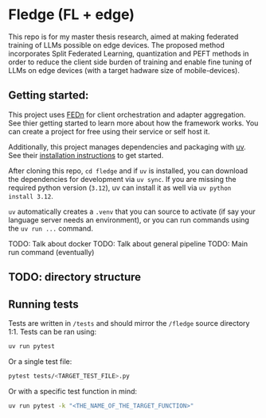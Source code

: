 # Fledge (FL + edge)

This repo is for my master thesis research, aimed at making federated training of LLMs possible on edge devices. The proposed method incorporates Split Federated Learning, quantization and PEFT methods in order to reduce the client side burden of training and enable fine tuning of LLMs on edge devices (with a target hadware size of mobile-devices).

## Getting started:
This project uses [FEDn](https://github.com/scaleoutsystems/fedn) for client orchestration and adapter aggregation. See thier getting started to learn more about how the framework works. You can create a project for free using their service or self host it.

Additionally, this project manages dependencies and packaging with [uv](https://docs.astral.sh/uv/). See their [installation instructions](https://docs.astral.sh/uv/getting-started/installation/) to get started.

After cloning this repo, `cd fledge` and if `uv` is installed, you can download the dependencies for development via `uv sync`. If you are missing the required python version (`3.12`), uv can install it as well via `uv python install 3.12`. 

`uv` automatically creates a `.venv` that you can source to activate (if say your language server needs an environment), or you can run commands using the `uv run ...` command.

TODO: Talk about docker
TODO: Talk about general pipeline
TODO: Main run command (eventually)

## TODO: directory structure

## Running tests
Tests are written in `/tests` and should mirror the `/fledge` source directory 1:1. Tests can be ran using:
```bash
uv run pytest
```
Or a single test file:
```bash
pytest tests/<TARGET_TEST_FILE>.py
```
Or with a specific test function in mind:
```bash
uv run pytest -k "<THE_NAME_OF_THE_TARGET_FUNCTION>"
```
